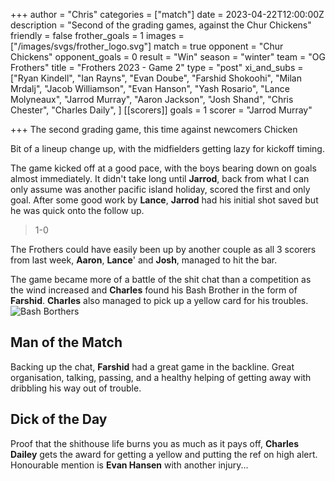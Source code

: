 +++
author = "Chris"
categories = ["match"]
date = 2023-04-22T12:00:00Z
description = "Second of the grading games, against the Chur Chickens"
friendly = false
frother_goals = 1
images  = ["/images/svgs/frother_logo.svg"]
match = true
opponent = "Chur Chickens"
opponent_goals = 0
result = "Win"
season = "winter"
team = "OG Frothers"
title = "Frothers 2023 - Game 2"
type = "post"
xi_and_subs = ["Ryan Kindell", "Ian Rayns", "Evan Doube", "Farshid Shokoohi", "Milan Mrdalj", "Jacob Williamson", "Evan Hanson", "Yash Rosario", "Lance Molyneaux", "Jarrod Murray", "Aaron Jackson", "Josh Shand", "Chris Chester", "Charles Daily", ]
[[scorers]]
goals = 1
scorer = "Jarrod Murray"

+++
The second grading game, this time against newcomers Chicken

Bit of a lineup change up, with the midfielders getting lazy for kickoff timing.

The game kicked off at a good pace, with the boys bearing down on goals almost immediately. It didn't take long until **Jarrod**, back from what I can only assume was another pacific island holiday, scored the first and only goal. After some good work by **Lance**, **Jarrod** had his initial shot saved but he was quick onto the follow up.

> 1-0

The Frothers could have easily been up by another couple as all 3 scorers from last week, **Aaron**, **Lance**' and **Josh**, managed to hit the bar.

The game became more of a battle of the shit chat than a competition as the wind increased and **Charles** found his Bash Brother in the form of **Farshid**. **Charles** also managed to pick up a yellow card for his troubles.
![Bash Borthers](https://media.giphy.com/media/11jK7UMYJ8xnjO/giphy.gif)

## Man of the Match
Backing up the chat, **Farshid** had a great game in the backline. Great organisation, talking, passing, and a healthy helping of getting away with dribbling his way out of trouble.

## Dick of the Day
Proof that the shithouse life burns you as much as it pays off, **Charles Dailey** gets the award for getting a yellow and putting the ref on high alert. Honourable mention is **Evan Hansen** with another injury...


